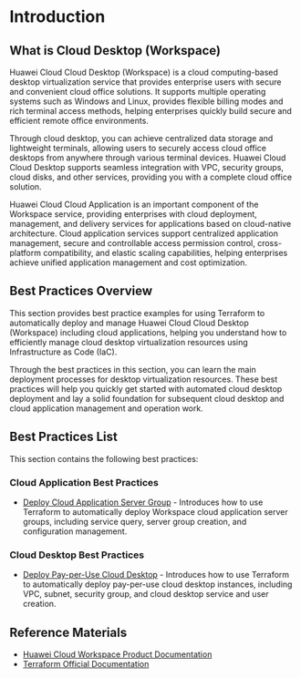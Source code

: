 # Introduction

## What is Cloud Desktop (Workspace)

Huawei Cloud Cloud Desktop (Workspace) is a cloud computing-based desktop virtualization service that provides enterprise users with secure and convenient cloud office solutions. It supports multiple operating systems such as Windows and Linux, provides flexible billing modes and rich terminal access methods, helping enterprises quickly build secure and efficient remote office environments.

Through cloud desktop, you can achieve centralized data storage and lightweight terminals, allowing users to securely access cloud office desktops from anywhere through various terminal devices. Huawei Cloud Cloud Desktop supports seamless integration with VPC, security groups, cloud disks, and other services, providing you with a complete cloud office solution.

Huawei Cloud Cloud Application is an important component of the Workspace service, providing enterprises with cloud deployment, management, and delivery services for applications based on cloud-native architecture. Cloud application services support centralized application management, secure and controllable access permission control, cross-platform compatibility, and elastic scaling capabilities, helping enterprises achieve unified application management and cost optimization.

## Best Practices Overview

This section provides best practice examples for using Terraform to automatically deploy and manage Huawei Cloud Cloud Desktop (Workspace) including cloud applications, helping you understand how to efficiently manage cloud desktop virtualization resources using Infrastructure as Code (IaC).

Through the best practices in this section, you can learn the main deployment processes for desktop virtualization resources. These best practices will help you quickly get started with automated cloud desktop deployment and lay a solid foundation for subsequent cloud desktop and cloud application management and operation work.

## Best Practices List

This section contains the following best practices:

### Cloud Application Best Practices

* [Deploy Cloud Application Server Group](app_server_group.md) - Introduces how to use Terraform to automatically deploy Workspace cloud application server groups, including service query, server group creation, and configuration management.

### Cloud Desktop Best Practices

* [Deploy Pay-per-Use Cloud Desktop](postpaid_desktop.md) - Introduces how to use Terraform to automatically deploy pay-per-use cloud desktop instances, including VPC, subnet, security group, and cloud desktop service and user creation.

## Reference Materials

- [Huawei Cloud Workspace Product Documentation](https://support.huaweicloud.com/workspace/index.html)
- [Terraform Official Documentation](https://www.terraform.io/docs/index.html)
